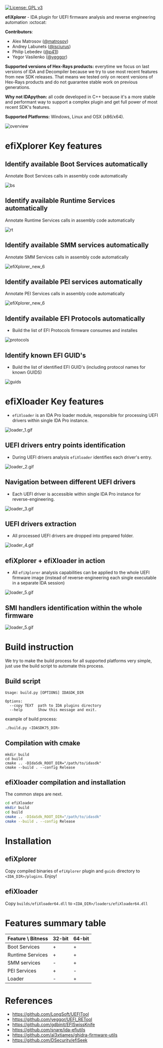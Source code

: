 [![License: GPL v3](https://img.shields.io/badge/License-GPL%20v3-blue.svg)](http://www.gnu.org/licenses/gpl-3.0)

**efiXplorer** - IDA plugin for UEFI firmware analysis and reverse engineering automation :octocat:

__Contributors__: 
* Alex Matrosov ([@matrosov](https://github.com/matrosov))
* Andrey Labunets ([@isciurus](https://github.com/isciurus))
* Philip Lebedev ([@p41l](https://github.com/p41l/))
* Yegor Vasilenko ([@yeggor](https://github.com/yeggor/))

__Supported versions of Hex-Rays products:__ everytime we focus on last versions of IDA and Decompiler because we try to use most recent features from new SDK releases. That means we tested only on recent versions of Hex-Rays products and do not guarantee stable work on previous generations.

__Why not IDApython:__ all code developed in C++ because it's a more stable and performant way to support a complex plugin and get full power of most recent SDK's features.

__Supported Platforms:__ Windows, Linux and OSX (x86/x64).

![overview](pics/efiXplorer_new_1.gif)

# efiXplorer Key features

## Identify available Boot Services automatically

Annotate Boot Services calls in assembly code automatically

![bs](pics/efiXplorer_new_2.gif)

## Identify available Runtime Services automatically

Annotate Runtime Services calls in assembly code automatically

![rt](pics/efiXplorer_new_3.gif)

## Identify available SMM services automatically

Annotate SMM Services calls in assembly code automatically

![efiXplorer_new_6](pics/efXplorer_new_6.gif)

## Identify available PEI services automatically

Annotate PEI Services calls in assembly code automatically

![efiXplorer_new_6](pics/efXplorer_new_7.gif)


## Identify available EFI Protocols automatically

* Build the list of EFI Protocols firmware consumes and installes

![protocols](pics/efiXplorer_new_4.gif)

## Identify known EFI GUID's

* Build the list of identified EFI GUID's (including protocol names for known GUIDS)

![guids](pics/efiXplorer_new_5.gif)

# efiXloader Key features

* `efiXloader` is an IDA Pro loader module, responsible for processing UEFI drivers within single IDA Pro instance.

![loader_1.gif](pics/loader_1.gif)

## UEFI drivers entry points identification

* During UEFI drivers analysis `efiXloader` identifies each driver's entry.

![loader_2.gif](pics/loader_6.gif)

## Navigation between different UEFI drivers

* Each UEFI driver is accessible within single IDA Pro instance for reverse-engineering.

![loader_3.gif](pics/loader_3.gif)

## UEFI drivers extraction

* All processed UEFI drivers are dropped into prepared folder.

![loader_4.gif](pics/loader_4.gif)

## efiXplorer + efiXloader in action

* All `efiXplorer` analysis capabilities can be applied to the whole UEFI firmware image (instead of reverse-engineering each single executable in a separate IDA session)

![loader_5.gif](pics/loader_5.gif)

## SMI handlers identification within the whole firmware

![loader_5.gif](pics/loader_7.gif)

# Build instruction

We try to make the build process for all supported platforms very simple, just use the build script to automate this process.

## Build script

```
Usage: build.py [OPTIONS] IDASDK_DIR

Options:
  --copy TEXT  path to IDA plugins directory
  --help       Show this message and exit.
```

example of build process:

```bash
./build.py <IDASDK75_DIR>
```

## Compilation with cmake

```
mkdir build
cd build
cmake .. -DIdaSdk_ROOT_DIR="/path/to/idasdk"
cmake --build . --config Release
```

## efiXloader compilation and installation

The common steps are next.

```bash
cd efiXloader
mkdir build
cd build
cmake .. -DIdaSdk_ROOT_DIR="/path/to/idasdk"
cmake --build . --config Release
```

# Installation

## efiXplorer

Copy compiled binaries of `efiXplorer` plugin and `guids` directory to `<IDA_DIR>/plugins`. Enjoy!

## efiXloader

Copy `builds/efiXloader64.dll` to `<IDA_DIR>/loaders/efiXloader64.dll`

# Features summary table

| Feature \ Bitness | 32-bit | 64-bit |
| --- | --- | --- |
| Boot Services | + | + |
| Runtime Services | + | + |
| SMM services | - | + |
| PEI Services | + | - |
| Loader | - | + |

# References

* https://github.com/LongSoft/UEFITool
* https://github.com/yeggor/UEFI_RETool
* https://github.com/gdbinit/EFISwissKnife
* https://github.com/snare/ida-efiutils
* https://github.com/al3xtjames/ghidra-firmware-utils
* https://github.com/DSecurity/efiSeek
